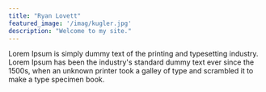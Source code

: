 ```yaml
---
title: "Ryan Lovett"
featured_image: '/imag/kugler.jpg'
description: "Welcome to my site."
---
```

Lorem Ipsum is simply dummy text of the printing and typesetting industry. Lorem Ipsum has been the industry's standard dummy text ever since the 1500s, when an unknown printer took a galley of type and scrambled it to make a type specimen book.